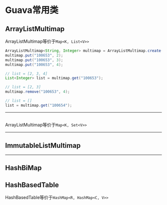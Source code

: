 
# Guava常用类


## <a name ="ArrayListMultimap">ArrayListMultimap</a>
ArrayListMultimap等价于`Map<K, List<V>>`

```java
ArrayListMultimap<String, Integer> multimap = ArrayListMultimap.create();
multimap.put("100653", 2);
multimap.put("100653", 3);
multimap.put("100653", 4);

// list = [2, 3, 4]
List<Integer> list = multimap.get("100653");

// list = [2, 3]
multimap.remove("100653", 4);

// list = []
list = multimap.get("100654");

```


----
## <a name="HashMultimap"></a>

ArrayListMultimap等价于`Map<K, Set<V>>`



----
## <a name="ImmutableListMultimap">ImmutableListMultimap</a>



  
----
## <a name ="HashBiMap">HashBiMap</a>



## <a name="HashBasedTable">HashBasedTable</a>
HashBasedTable等价于`HashMap<R, HashMap<C, V>>`



